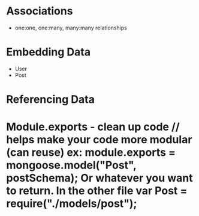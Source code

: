 # Associations

* one:one, one:many, many:many relationships

# Embedding Data
 * User
 * Post

# Referencing Data

# Module.exports - clean up code // helps make your code more modular (can reuse) ex: module.exports = mongoose.model("Post", postSchema);  Or whatever you want to return. In the other file var Post = require("./models/post");